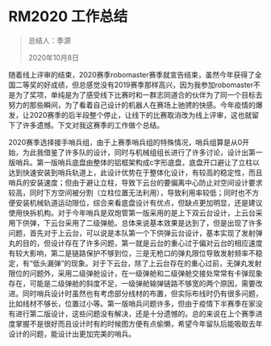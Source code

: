 # RM2020 工作总结

> 总结人：季源
>
> 2020年10月8日

随着线上评审的结束，2020赛季robomaster赛季就宣告结束，虽然今年获得了全国二等奖的好成绩，但总感觉没有2019赛季那样高兴，因为我参加robomaster不是为了奖项，单纯是为了感受线下比赛时和一群志同道合的伙伴为了同一个目标去努力的那些瞬间，为了看着自己设计的机器人在赛场上驰骋的快感。今年疫情的爆发，让2020赛季的后半段整个停止，让线下的比赛取消改为线上评审，这也就留下了许多遗憾。下文对我这赛季的工作做个总结。

2020赛季选择接手哨兵组，由于上赛季哨兵组的特殊情况，哨兵组算是从0开始，为此我借鉴了许多队的设计，同时与机械组组长进行了许多讨论，设计出第一版哨兵。第一版哨兵底盘由整体的铝框架构成c字形底盘，底盘开口避让了立柱以达到快速安装到哨兵轨道上，此设计优势在于整体化设计，有较高的稳定性，而且哨兵的安装速度；但由于避让立柱，导致下云台的要偏离中心防止对空间设计要求较高，同时下方空间被分割（立柱位置无法利用），导致利用率较低；同时也不方便安装机械轨道运动限位，综合来看底盘设计有优点，但缺点更加明显，还是建议使用快拆机构。对于今年哨兵是双炮管第一版采用的是上下双云台设计，上云台采用下供弹，下云台采用了二级弹舱。总体来说基本效果是达到了，但是出现了许多问题，首先对于上云台，可以说是本队第一个下供弹云台设计，基本实现了发射弹丸的目的，但设计存在了许多问题，第一就是云台的重心过于偏对云台的相应速度有较大影响，第二是链路保护不够到位，三是无枪口的弹丸限位导致发射频率不稳定，有“低头漏弹”的现象。对于下云台，除了上云台存在的重心过前，无弹丸发射限位的问题外，采用二级弹舱设计，在一级弹舱和二级弹舱交接处常常有卡弹现象存在，可能是二级弹舱的斜度不足，一级弹舱输弹链路不够宽的两个原因，需要改进。同时哨兵设计时虽然也有考虑部分线材的布置，但实际布线时仍有很多问题，比如线材不够长，位置过小等。第一版哨兵问题许多，但由于疫情下半赛季在家没有进行第二版设计，这些问题没有解决，还是十分遗憾的。总的来说在上个赛季进度掌握不是很好而且设计时有的时候图方便有点偷懒，希望今年留队后能吸取去年设计的问题，能设计出更加完美的哨兵。
